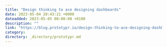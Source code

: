 ```yaml
---
title: "Design thinking to ace designing dashboards"
date: 2023-05-04 20:43:21 +0000
dateadded: 2023-05-05 00:00:08 +0100
description: ""
link: "https://blog.prototypr.io/design-thinking-to-ace-designing-dashboards-acd453059180?source=rss----eb297ea1161a---4"
category:
directory: _directory/prototypr.md
---
```

